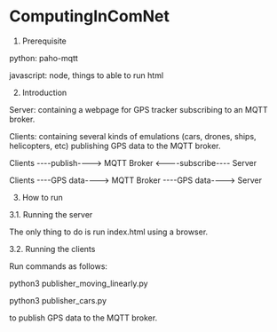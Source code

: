 # ComputingInComNet

1. Prerequisite

python: paho-mqtt

javascript: node, things to able to run html

2. Introduction

Server: containing a webpage for GPS tracker subscribing to an MQTT broker.

Clients: containing several kinds of emulations (cars, drones, ships, helicopters, etc) publishing GPS data to the MQTT broker.

Clients ----publish----> MQTT Broker <----subscribe---- Server

Clients ----GPS data----> MQTT Broker ----GPS data----> Server

3. How to run

3.1. Running the server

The only thing to do is run index.html using a browser.

3.2. Running the clients

Run commands as follows:

python3 publisher_moving_linearly.py

python3 publisher_cars.py

to publish GPS data to the MQTT broker.
